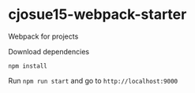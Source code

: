 # cjosue15-webpack-starter
Webpack for projects

Download dependencies
```
npm install
```

Run `npm run start` and go to `http://localhost:9000`
